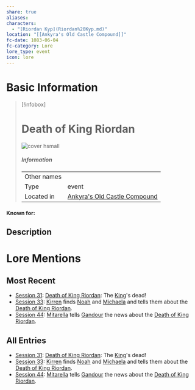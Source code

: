 ```yaml
---
share: true
aliases: 
characters:
  - "[Riordan Kyp](Riordan%20Kyp.md)"
location: "[[Ankyra's Old Castle Compound]]"
fc-date: 1083-06-04
fc-category: Lore
lore_type: event
icon: lore
---
```

# Basic Information
> [!infobox]
> # Death of King Riordan
> ![cover hsmall](insertimage.png)
> ##### Information
> |   |  |
> | ---- | ---- |
> | Other names | |
> | Type|event|
> | Located in | [Ankyra's Old Castle Compound](../../Locations/Buildings/Ankyra's%20Old%20Castle%20Compound.md)|
#### Known for:
## Description
# Lore Mentions
## Most Recent
- [Session 31](../../../Session%2031.md): [Death of King Riordan](Death%20of%20King%20Riordan.md): The [King](Riordan%20Kyp.md)'s dead!
- [Session 33](../../../Session%2033.md): [Kirren](Kirren%20Acquermann.md) finds [Noah](Noah%20Skie.md) and [Michaela](Michaela%20Randall.md) and tells them about the [Death of King Riordan](Death%20of%20King%20Riordan.md).
- [Session 44](../../Session%20Log/Session%2044.md): [Mitarella](Mitarella%20Randall.md) tells [Gandour](Gandour%20Ironfleet.md) the news about the [Death of King Riordan](Death%20of%20King%20Riordan.md).

## All Entries
- [Session 31](../../../Session%2031.md): [Death of King Riordan](Death%20of%20King%20Riordan.md): The [King](Riordan%20Kyp.md)'s dead!
- [Session 33](../../../Session%2033.md): [Kirren](Kirren%20Acquermann.md) finds [Noah](Noah%20Skie.md) and [Michaela](Michaela%20Randall.md) and tells them about the [Death of King Riordan](Death%20of%20King%20Riordan.md).
- [Session 44](../../Session%20Log/Session%2044.md): [Mitarella](Mitarella%20Randall.md) tells [Gandour](Gandour%20Ironfleet.md) the news about the [Death of King Riordan](Death%20of%20King%20Riordan.md).
